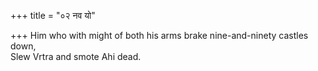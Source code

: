 +++
title = "०२ नव यो"

+++
Him who with might of both his arms brake nine-and-ninety castles down,  
     Slew Vrtra and smote Ahi dead.